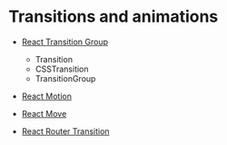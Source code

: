 # Transitions and animations

- [React Transition Group](https://reactcommunity.org/react-transition-group/)

    - Transition
    - CSSTransition
    - TransitionGroup

- [React Motion](https://github.com/chenglou/react-motion)

- [React Move](https://github.com/sghall/react-move)

- [React Router Transition](https://github.com/maisano/react-router-transition)
